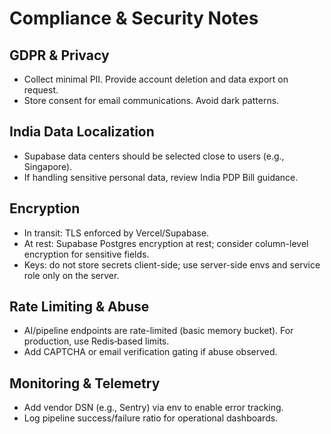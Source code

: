 # Compliance & Security Notes

## GDPR & Privacy
- Collect minimal PII. Provide account deletion and data export on request.
- Store consent for email communications. Avoid dark patterns.

## India Data Localization
- Supabase data centers should be selected close to users (e.g., Singapore).
- If handling sensitive personal data, review India PDP Bill guidance.

## Encryption
- In transit: TLS enforced by Vercel/Supabase.
- At rest: Supabase Postgres encryption at rest; consider column-level encryption for sensitive fields.
- Keys: do not store secrets client-side; use server-side envs and service role only on the server.

## Rate Limiting & Abuse
- AI/pipeline endpoints are rate-limited (basic memory bucket). For production, use Redis‑based limits.
- Add CAPTCHA or email verification gating if abuse observed.

## Monitoring & Telemetry
- Add vendor DSN (e.g., Sentry) via env to enable error tracking.
- Log pipeline success/failure ratio for operational dashboards.

